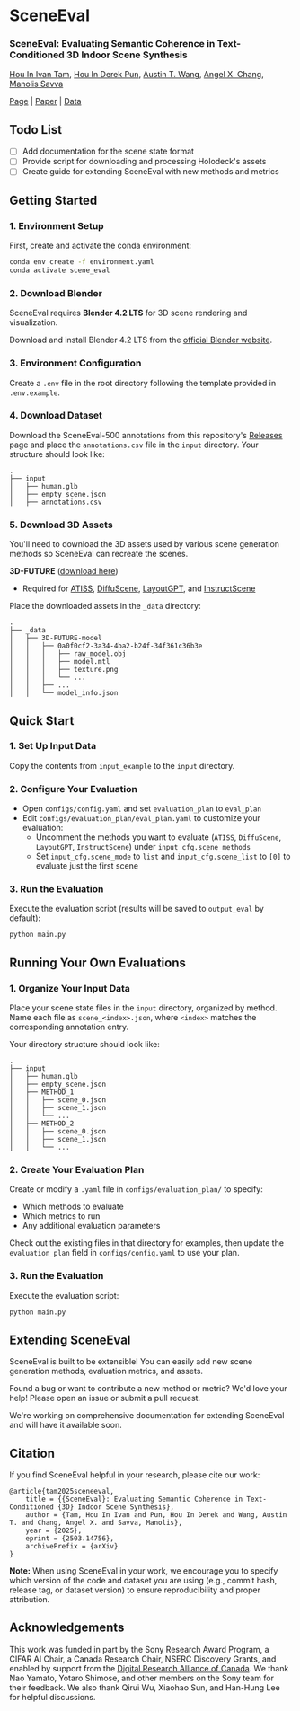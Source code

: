 # SceneEval

### SceneEval: Evaluating Semantic Coherence in Text-Conditioned 3D Indoor Scene Synthesis

[Hou In Ivan Tam](https://iv-t.github.io/), [Hou In Derek Pun](https://houip.github.io/), [Austin T. Wang](https://atwang16.github.io/), [Angel X. Chang](https://angelxuanchang.github.io/), [Manolis Savva](https://msavva.github.io/)

<!-- <img src="docs/static/images/teaser.webp" alt="teaser" style="width:100%"/> -->

[Page](https://3dlg-hcvc.github.io/SceneEval/) | [Paper](https://arxiv.org/abs/2503.14756) | [Data](https://github.com/3dlg-hcvc/SceneEval/releases)

## Todo List
- [ ] Add documentation for the scene state format
- [ ] Provide script for downloading and processing Holodeck's assets
- [ ] Create guide for extending SceneEval with new methods and metrics

## Getting Started

### 1. Environment Setup
First, create and activate the conda environment:
```bash
conda env create -f environment.yaml
conda activate scene_eval
```

### 2. Download Blender
SceneEval requires **Blender 4.2 LTS** for 3D scene rendering and visualization.

Download and install Blender 4.2 LTS from the [official Blender website](https://www.blender.org/download/lts/4-2/).

### 3. Environment Configuration
Create a `.env` file in the root directory following the template provided in `.env.example`.

### 4. Download Dataset
Download the SceneEval-500 annotations from this repository's [Releases](https://github.com/3dlg-hcvc/SceneEval/releases) page and place the `annotations.csv` file in the `input` directory. Your structure should look like:
```
.
├── input
│   ├── human.glb
│   ├── empty_scene.json
│   ├── annotations.csv
```

### 5. Download 3D Assets
You'll need to download the 3D assets used by various scene generation methods so SceneEval can recreate the scenes.

**3D-FUTURE** ([download here](https://tianchi.aliyun.com/specials/promotion/alibaba-3d-future))
- Required for [ATISS](https://arxiv.org/abs/2110.03675), [DiffuScene](https://arxiv.org/abs/2303.14207), [LayoutGPT](https://arxiv.org/abs/2305.15393), and [InstructScene](https://arxiv.org/abs/2402.04717)

Place the downloaded assets in the `_data` directory:
```
.
├── _data
│   ├── 3D-FUTURE-model
│   │   ├── 0a0f0cf2-3a34-4ba2-b24f-34f361c36b3e
│   │   │   ├── raw_model.obj
│   │   │   ├── model.mtl
│   │   │   ├── texture.png
│   │   │   └── ...
│   │   ├── ...
│   │   └── model_info.json
```

## Quick Start

### 1. Set Up Input Data
Copy the contents from `input_example` to the `input` directory.

### 2. Configure Your Evaluation
- Open `configs/config.yaml` and set `evaluation_plan` to `eval_plan`
- Edit `configs/evaluation_plan/eval_plan.yaml` to customize your evaluation:
    - Uncomment the methods you want to evaluate (`ATISS`, `DiffuScene`, `LayoutGPT`, `InstructScene`) under `input_cfg.scene_methods`
    - Set `input_cfg.scene_mode` to `list` and `input_cfg.scene_list` to `[0]` to evaluate just the first scene

### 3. Run the Evaluation
Execute the evaluation script (results will be saved to `output_eval` by default):
```bash
python main.py
```

## Running Your Own Evaluations

### 1. Organize Your Input Data

Place your scene state files in the `input` directory, organized by method. Name each file as `scene_<index>.json`, where `<index>` matches the corresponding annotation entry.

Your directory structure should look like:

```
.
├── input
│   ├── human.glb
│   ├── empty_scene.json
│   ├── METHOD_1
│   │   ├── scene_0.json
│   │   ├── scene_1.json
│   │   └── ...
│   ├── METHOD_2
│   │   ├── scene_0.json
│   │   ├── scene_1.json
│   │   └── ...
```

### 2. Create Your Evaluation Plan
Create or modify a `.yaml` file in `configs/evaluation_plan/` to specify:
- Which methods to evaluate
- Which metrics to run
- Any additional evaluation parameters

Check out the existing files in that directory for examples, then update the `evaluation_plan` field in `configs/config.yaml` to use your plan.

### 3. Run the Evaluation
Execute the evaluation script:
```bash
python main.py
```

## Extending SceneEval

SceneEval is built to be extensible! You can easily add new scene generation methods, evaluation metrics, and assets. 

Found a bug or want to contribute a new method or metric? We'd love your help! Please open an issue or submit a pull request. 

We're working on comprehensive documentation for extending SceneEval and will have it available soon.

## Citation
If you find SceneEval helpful in your research, please cite our work:
```
@article{tam2025sceneeval,
    title = {{SceneEval}: Evaluating Semantic Coherence in Text-Conditioned {3D} Indoor Scene Synthesis},
    author = {Tam, Hou In Ivan and Pun, Hou In Derek and Wang, Austin T. and Chang, Angel X. and Savva, Manolis},
    year = {2025},
    eprint = {2503.14756},
    archivePrefix = {arXiv}
}
```

**Note:** When using SceneEval in your work, we encourage you to specify which version of the code and dataset you are using (e.g., commit hash, release tag, or dataset version) to ensure reproducibility and proper attribution.

## Acknowledgements
This work was funded in part by the Sony Research Award Program, a CIFAR AI Chair, a Canada Research Chair, NSERC Discovery Grants, and enabled by support from the [Digital Research Alliance of Canada](https://alliancecan.ca/).
We thank Nao Yamato, Yotaro Shimose, and other members on the Sony team for their feedback.
We also thank Qirui Wu, Xiaohao Sun, and Han-Hung Lee for helpful discussions.
